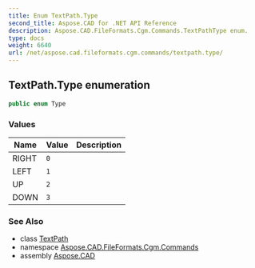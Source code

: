 ```yaml
---
title: Enum TextPath.Type
second_title: Aspose.CAD for .NET API Reference
description: Aspose.CAD.FileFormats.Cgm.Commands.TextPathType enum. 
type: docs
weight: 6640
url: /net/aspose.cad.fileformats.cgm.commands/textpath.type/
---
```

## TextPath.Type enumeration

```csharp
public enum Type
```

### Values

| Name | Value | Description |
| --- | --- | --- |
| RIGHT | `0` |  |
| LEFT | `1` |  |
| UP | `2` |  |
| DOWN | `3` |  |

### See Also

* class [TextPath](../textpath/)
* namespace [Aspose.CAD.FileFormats.Cgm.Commands](../../aspose.cad.fileformats.cgm.commands/)
* assembly [Aspose.CAD](../../)


